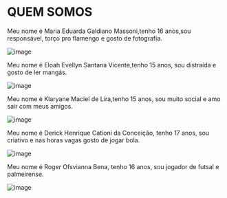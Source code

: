 # QUEM SOMOS



Meu nome é Maria Eduarda Galdiano Massoni,tenho 16 anos,sou responsável, torço pro flamengo e gosto de fotografia.

![image](https://user-images.githubusercontent.com/108139142/178756887-2c2f23c0-715a-4999-8a24-6786d8542dec.png)



Meu nome é Eloah Evellyn Santana Vicente,tenho 15 anos, sou distraída e gosto de ler mangás.

![image](https://user-images.githubusercontent.com/108139142/178755054-f5d28642-7349-4841-ac14-dcf66425dd5d.png)



Meu nome é Klaryane Maciel de Lira,tenho 15 anos, sou muito social e amo sair com meus amigos.

![image](https://user-images.githubusercontent.com/108139142/178755084-3341d337-1d71-462e-ab8c-e46e091687e2.png)



Meu nome é Derick Henrique Cationi da Conceição, tenho 17 anos, sou criativo e nas horas vagas gosto de jogar bola.

![image](https://user-images.githubusercontent.com/108139142/178756927-c0ad4add-f63a-4264-a303-f4b276788390.png)



Meu nome é Roger Ofsvianna Bena, tenho 16 anos, sou jogador de futsal e palmeirense.

![image](https://user-images.githubusercontent.com/108139142/178754678-7a082ff9-6e9a-493d-a237-c018eb7bbbe5.png)
